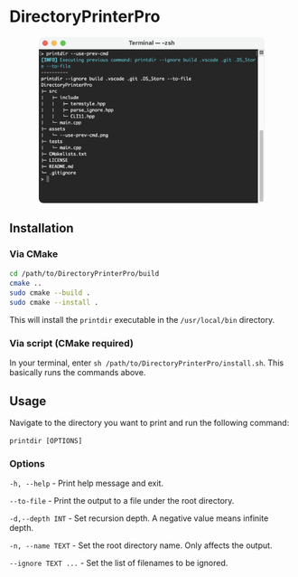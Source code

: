# DirectoryPrinterPro

<div align="center">

<img alt="--use-prev-cmd" src="https://github.com/mrmagic2020/DirectoryPrinterPro/blob/main/assets/--use-prev-cmd.png?raw=true" width="400">

</div>

## Installation

### Via CMake

```bash
cd /path/to/DirectoryPrinterPro/build
cmake ..
sudo cmake --build .
sudo cmake --install .
```

This will install the `printdir` executable in the `/usr/local/bin` directory.

### Via script (CMake required)

In your terminal, enter `sh /path/to/DirectoryPrinterPro/install.sh`. This basically runs the commands above.

## Usage

Navigate to the directory you want to print and run the following command:

`printdir [OPTIONS]`

### Options

`-h, --help` - Print help message and exit.

`--to-file` - Print the output to a file under the root directory.

`-d,--depth INT` - Set recursion depth. A negative value means infinite depth.

`-n, --name TEXT` - Set the root directory name. Only affects the output.

`--ignore TEXT ...` - Set the list of filenames to be ignored.
